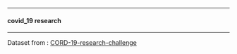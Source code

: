 ----------------------------------

####  covid_19 research

---------------------------------------

Dataset from : [CORD-19-research-challenge](https://www.kaggle.com/allen-institute-for-ai/CORD-19-research-challenge#PMC1636451.xml.json)
